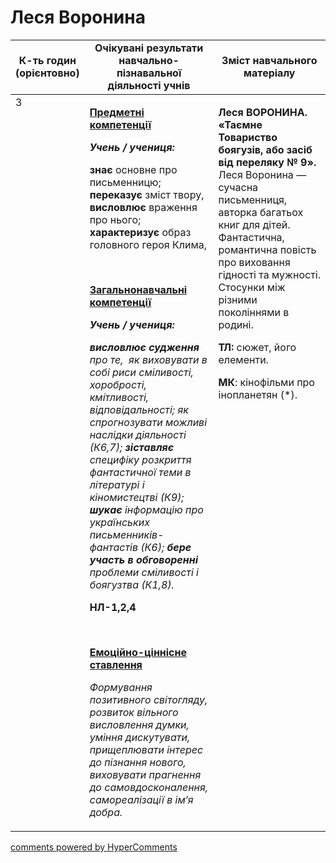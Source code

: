 <div id="hypercomments_widget" class="js-hypercomments-widget invisible"></div>

# Леся Воронина

<table>
  <tr>
    <td width="10%" align="center"><b>К-ть годин (орієнтовно)</b></td>
    <td width="45%" align="center"><b>Очікувані результати навчально-пізнавальної діяльності учнів</b></td>
    <td width="45%" align="center"><b>Зміст навчального матеріалу</b></td>
  </tr>
<tbody>
  <tr>
<td width="10%" style="vertical-align:top !important;">3</td>
    <td width="45%" style="vertical-align:top !important;">
<p><strong><u>Предметні компетенції </u></strong></p>
<p><strong><em>Учень / учениця: </em></strong></p>
<p><strong>знає</strong> основне про письменницю; <strong>переказує</strong> зміст твору, <strong>висловлює </strong>враження про нього; <strong>характеризує</strong> образ головного героя Клима,</p>
<p>&nbsp;</p>
<p><strong><u>Загальнонавчальні компетенції</u></strong></p>
<p><strong><em>Учень / учениця: </em></strong></p>
<p><strong><em>висловлює судження </em></strong><em>про те, </em><em>&nbsp;як виховувати в собі риси сміливості, хоробрості, кмітливості, відповідальності; як спрогнозувати можливі наслідки діяльності (К6,7); </em><strong><em>зіставляє </em></strong><em>специфіку розкриття&nbsp; фантастичної теми в літературі і </em><em>кіномистецтві (К9); <strong>шукає </strong>інформацію про українських письменників-фантастів (К6); <strong>бере участь в обговоренні</strong> </em><em>проблеми сміливості і боягузтва (К1,8). </em></p>
<p><strong>НЛ-1,2,4</strong></p>
<p>&nbsp;</p>
<p><strong><u>Емоційно-ціннісне ставлення</u></strong></p>
<p><em>Формування позитивного світогляду, розвиток вільного висловлення думки, уміння дискутувати, прищеплювати інтерес до пізнання нового, виховувати прагнення до самовдосконалення, самореалізації в ім&rsquo;я добра.</em></p>
</td>
    <td width="45%" style="vertical-align:top !important;">
<p><strong>Леся ВОРОНИНА. &laquo;Таємне Товариство боягузів, або засіб від переляку № 9&raquo;. </strong>Леся Воронина &mdash; сучасна письменниця, авторка багатьох книг для дітей. Фантастична, романтична повість про виховання гідності та мужності. Стосунки між різними поколіннями в родині.</p>
<p><strong>ТЛ:</strong> сюжет, його елементи.</p>
<p><strong>МК</strong>: кінофільми про інопланетян (*).</p></td>
  </tr>
</tbody>
</table>

<div class="js-hypercomments-container">
<a href="http://hypercomments.com" class="hc-link" title="comments widget">comments powered by HyperComments</a>
</div>